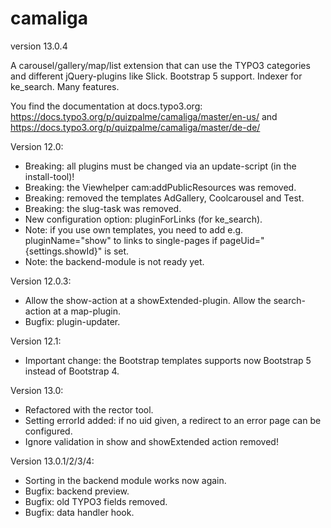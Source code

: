 # camaliga

version 13.0.4

A carousel/gallery/map/list extension that can use the TYPO3 categories and different jQuery-plugins like Slick. 
Bootstrap 5 support. Indexer for ke_search. Many features.

You find the documentation at docs.typo3.org:
https://docs.typo3.org/p/quizpalme/camaliga/master/en-us/
and
https://docs.typo3.org/p/quizpalme/camaliga/master/de-de/


Version 12.0:
- Breaking: all plugins must be changed via an update-script (in the install-tool)!
- Breaking: the Viewhelper cam:addPublicResources was removed.
- Breaking: removed the templates AdGallery, Coolcarousel and Test.
- Breaking: the slug-task was removed.
- New configuration option: pluginForLinks (for ke_search).
- Note: if you use own templates, you need to add e.g. pluginName="show" to links to single-pages if pageUid="{settings.showId}" is set.
- Note: the backend-module is not ready yet.

Version 12.0.3:
- Allow the show-action at a showExtended-plugin. Allow the search-action at a map-plugin.
- Bugfix: plugin-updater.

Version 12.1:
- Important change: the Bootstrap templates supports now Bootstrap 5 instead of Bootstrap 4.

Version 13.0:
- Refactored with the rector tool.
- Setting errorId added: if no uid given, a redirect to an error page can be configured.
- Ignore validation in show and showExtended action removed!

Version 13.0.1/2/3/4:
- Sorting in the backend module works now again.
- Bugfix: backend preview.
- Bugfix: old TYPO3 fields removed.
- Bugfix: data handler hook.